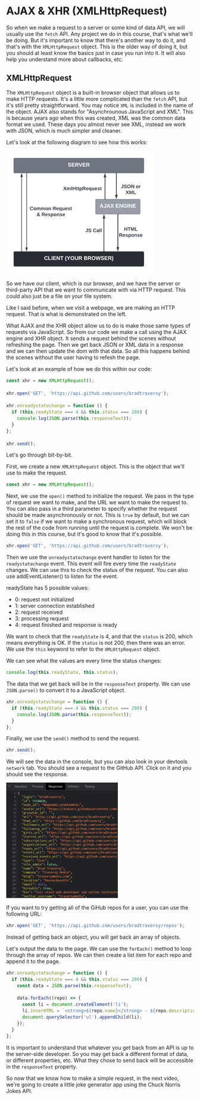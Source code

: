 # AJAX & XHR (XMLHttpRequest)

So when we make a request to a server or some kind of data API, we will usually use the `fetch` API. Any project we do in this course, that's what we'll be doing. But it's important to know that there's another way to do it, and that's with the `XMLHttpRequest` object. This is the older way of doing it, but you should at least know the basics just in case you run into it. It will also help you understand more about callbacks, etc.

## XMLHttpRequest

The `XMLHttpRequest` object is a built-in browser object that allows us to make HTTP requests. It's a little more complicated than the `fetch` API, but it's still pretty straightforward. You may notice `XML` is included in the name of the object. AJAX also stands for "Asynchrounous JavaScript and XML". This is because years ago when this was created, XML was the common data format we used. These days you almost never see XML, instead we work with JSON, which is much simpler and cleaner.

Let's look at the following diagram to see how this works:

<img width="400" src="images/ajax-xhr.png" />

So we have our client, which is our browser, and we have the server or third-party API that we want to communicate with via HTTP request. This could also just be a file on your file system.

Like I said before, when we visit a webpage, we are making an HTTP request. That is what is demonstrated on the left.

What AJAX and the XHR object allow us to do is make those same types of requests via JavaScript. So from our code we make a call using the AJAX engine and XHR object. It sends a request behind the scenes without refreshing the page. Then we get back JSON or XML data in a response and we can then update the dom with that data. So all this happens behind the scenes without the user having to refesh the page.

Let's look at an example of how we do this within our code:

```js
const xhr = new XMLHttpRequest();

xhr.open('GET', 'https://api.github.com/users/bradtraversy');

xhr.onreadystatechange = function () {
  if (this.readyState === 4 && this.status === 200) {
    console.log(JSON.parse(this.responseText));
  }
};

xhr.send();
```

Let's go through bit-by-bit.

First, we create a new `XMLHttpRequest` object. This is the object that we'll use to make the request.

```js
const xhr = new XMLHttpRequest();
```

Next, we use the `open()` method to initialize the request. We pass in the type of request we want to make, and the URL we want to make the request to. You can also pass in a third parameter to specify whether the request should be made asynchronously or not. This is `true` by default, but we can set it to `false` if we want to make a synchronous request, which will block the rest of the code from running until the request is complete. We won't be doing this in this course, but it's good to know that it's possible.

```js
xhr.open('GET', 'https://api.github.com/users/bradtraversy');
```

Then we use the `onreadystatechange` event handler to listen for the `readystatechange` event. This event will fire every time the `readyState` changes. We can use this to check the status of the request. You can also use addEventListener() to listen for the event.

readyState has 5 possible values:

- 0: request not initialized
- 1: server connection established
- 2: request received
- 3: processing request
- 4: request finished and response is ready

We want to check that the `readyState` is 4, and that the `status` is 200, which means everything is OK. If the `status` is not 200, then there was an error. We use the `this` keyword to refer to the `XMLHttpRequest` object.

We can see what the values are every time the status changes:

```js
console.log(this.readyState, this.status);
```

The data that we get back will be in the `responseText` property. We can use `JSON.parse()` to convert it to a JavaScript object.

```js
xhr.onreadystatechange = function () {
  if (this.readyState === 4 && this.status === 200) {
    console.log(JSON.parse(this.responseText));
  }
};
```

Finally, we use the `send()` method to send the request.

```js
xhr.send();
```

We will see the data in the console, but you can also look in your devtools `network` tab. You should see a request to the GitHub API. Click on it and you should see the response.

  <img src="images/github-api-2.png" width="300" />

If you want to try getting all of the GiHub repos for a user, you can use the following URL:

```js
xhr.open('GET', 'https://api.github.com/users/bradtraversy/repos');
```

Instead of getting back an object, you will get back an array of objects.

Let's output the data to the page. We can use the `forEach()` method to loop through the array of repos. We can then create a list item for each repo and append it to the page.

```js
xhr.onreadystatechange = function () {
  if (this.readyState === 4 && this.status === 200) {
    const data = JSON.parse(this.responseText);

    data.forEach((repo) => {
      const li = document.createElement('li');
      li.innerHTML = `<strong>${repo.name}</strong> - ${repo.description}`;
      document.querySelector('ul').appendChild(li);
    });
  }
};
```

It is important to understand that whatever you get back from an API is up to the server-side developer. So you may get back a different format of data, or different properties, etc. What they chose to send back will be accessible in the `responseText` property.

So now that we know how to make a simple request, in the next video, we're going to create a little joke generator app using the Chuck Norris Jokes API.
